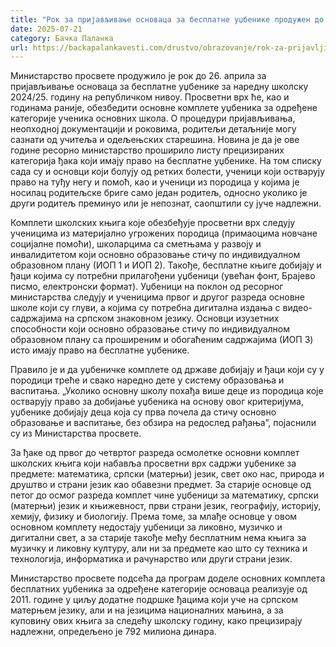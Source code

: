 ```yaml
---
title: "Рок за пријављивање основаца за бесплатне уџбенике продужен до сутра"
date: 2025-07-21
category: Бачка Паланка
url: https://backapalankavesti.com/drustvo/obrazovanje/rok-za-prijavljivanje-osnovaca-za-besplatne-udzbenike-produzen-do-sutra/
---
```


Министарство просвете продужило је рок до 26. априла за пријављивање основаца за бесплатне уџбенике за наредну школску 2024/25. годину на републичком нивоу. Просветни врх ће, као и годинама раније, обезбедити основне комплете уџбеника за одређене категорије ученика основних школа. О процедури пријављивања, неопходној документацији и роковима, родитељи детаљније могу сазнати од учитеља и одељењских старешина. Новина је да је ове године ресорно министарство проширило листу прецизираних категорија ђака који имају право на бесплатне уџбенике. На том списку сада су и основци који болују од ретких болести, ученици који остварују право на туђу негу и помоћ, као и ученици из породица у којима је носилац родитељске бриге само један родитељ, односно уколико је други родитељ преминуо или је непознат, саопштили су јуче надлежни.

Комплети школских књига које обезбеђује просветни врх следују ученицима из материјално угрожених породица (примаоцима новчане социјалне помоћи), школарцима са сметњама у развоју и инвалидитетом који основно образовање стичу по индивидуалном образовном плану (ИОП 1 и ИОП 2). Такође, бесплатне књиге добијају и ђаци којима су потребни прилагођени уџбеници (увећан фонт, Брајево писмо, електронски формат). Уџбеници на поклон од ресорног министарства следују и ученицима првог и другог разреда основне школе који су глуви, а којима су потребна дигитална издања с видео-садржајима на српском знаковном језику. Основци изузетних способности који основно образовање стичу по индивидуалном образовном плану са проширеним и обогаћеним садржајима (ИОП 3) исто имају право на бесплатне уџбенике.

Правило је и да уџбеничке комплете од државе добијају и ђаци који су у породици треће и свако наредно дете у систему образовања и васпитања. „Уколико основну школу похађа више деце из породица које остварују право за добијање уџбеника на основу овог критеријума, уџбенике добијају деца која су прва почела да стичу основно образовање и васпитање, без обзира на редослед рађања”, појаснили су из Министарства просвете.

За ђаке од првог до четвртог разреда осмолетке основни комплет школских књига који набавља просветни врх садржи уџбенике за предмете: математика, српски (матерњи) језик, свет око нас, природа и друштво и страни језик као обавезни предмет. За старије основце од петог до осмог разреда комплет чине уџбеници за математику, српски (матерњи) језик и књижевност, први страни језик, географију, историју, хемију, физику и биологију. Према томе, за млађе основце у овом основном комплету недостају уџбеници за ликовно, музичко и дигитални свет, а за старије такође међу бесплатним нема књига за музичку и ликовну културу, али ни за предмете као што су техника и технологија, информатика и рачунарство или други страни језик.

Министарство просвете подсећа да програм доделе основних комплета бесплатних уџбеника за одређене категорије основаца реализује од 2011. године у циљу додатне подршке ђацима који уче на српском матерњем језику, али и на језицима националних мањина, а за куповину ових књига за следећу школску годину, како прецизирају надлежни, опредељено је 792 милиона динара.
